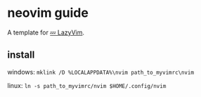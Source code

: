 # neovim guide

A template for [💤 LazyVim](https://github.com/LazyVim/LazyVim).

## install

windows: `mklink /D %LOCALAPPDATA%\nvim path_to_myvimrc\nvim`

linux: `ln -s path_to_myvimrc/nvim $HOME/.config/nvim`